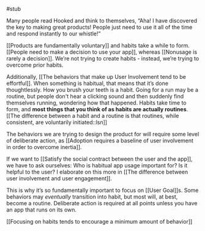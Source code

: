 #stub

Many people read Hooked and think to themselves, “Aha! I have discovered the key to making great products! People just need to use it all of the time and respond instantly to our whistle!”

[[Products are fundamentally voluntary]] and habits take a while to form. [[People need to make a decision to use your app]], whereas [[Nonusage is rarely a decision]]. We’re not trying to create habits - instead, we’re trying to overcome prior habits. 

Additionally, [[The behaviors that make up User Involvement tend to be effortful]]. When something is habitual, that means that it’s done thoughtlessly. How you brush your teeth is a habit. Going for a run may be a routine, but people don't hear a clicking sound and then suddenly find themselves running, wondering how that happened. Habits take time to form, and **most things that you think of as habits are actually routines**. 	[[The difference between a habit and a routine is that routines, while consistent, are voluntarily initiated::lsn]]


The behaviors we are trying to design the product for will require some level of deliberate action, as [[Adoption requires a baseline of user involvement in order to overcome inertia]]. 

If we want to [[Satisfy the social contract between the user and the app]], we have to ask ourselves: Who is habitual app usage important for? Is it helpful to the user? I elaborate on this more in [[The difference between user involvement and user engagement]].

This is why it’s so fundamentally important to focus on [[User Goal]]s. Some behaviors may *eventually* transition into habit, but most will, at best, become a routine. Deliberate action is required at all points unless you have an app that runs on its own.

[[Focusing on habits tends to encourage a minimum amount of behavior]]